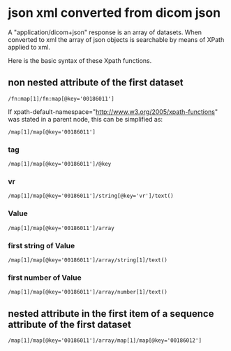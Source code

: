 # json xml converted from dicom json

A "application/dicom+json" response is an array of datasets.
When converted to xml the array of json objects is searchable by means of XPath applied to xml.

Here is the basic syntax of these Xpath functions.

## non nested attribute of the first dataset
```
/fn:map[1]/fn:map[@key='00186011']
```
If xpath-default-namespace="http://www.w3.org/2005/xpath-functions" was stated in a parent node, this can be simplified as:

```
/map[1]/map[@key='00186011']
```
### tag
```
/map[1]/map[@key='00186011']/@key
```
### vr
```
/map[1]/map[@key='00186011']/string[@key='vr']/text()
```
### Value
```
/map[1]/map[@key='00186011']/array
```
### first string of Value
```
/map[1]/map[@key='00186011']/array/string[1]/text()
```
### first number of Value
```
/map[1]/map[@key='00186011']/array/number[1]/text()
```

## nested attribute in the first item of a sequence attribute of the first dataset
```
/map[1]/map[@key='00186011']/array/map[1]/map[@key='00186012']
```
